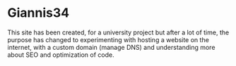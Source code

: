 # Giannis34
This site has been created, for a university project but after a lot of time, the purpose has changed to experimenting with hosting a website on the internet, with a custom domain (manage DNS) and understanding more about SEO and optimization of code.
